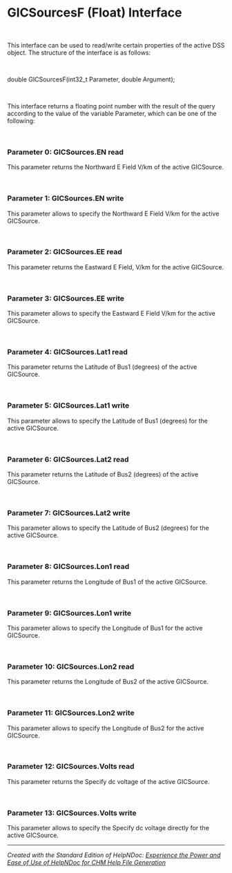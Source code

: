 # GICSourcesF (Float) Interface

&nbsp;

This interface can be used to read/write certain properties of the active DSS object. The structure of the interface is as follows:

&nbsp;

double GICSourcesF(int32\_t Parameter, double Argument);

&nbsp;

This interface returns a floating point number with the result of the query according to the value of the variable Parameter, which can be one of the following:

&nbsp;

### Parameter 0: GICSources.EN read

This parameter returns the Northward E Field V/km of the active GICSource.

&nbsp;

### Parameter 1: GICSources.EN write

This parameter allows to specify the Northward E Field V/km for the active GICSource.

&nbsp;

### Parameter 2: GICSources.EE read

This parameter returns the Eastward E Field, V/km for the active GICSource.

&nbsp;

### Parameter 3: GICSources.EE write

This parameter allows to specify the Eastward E Field V/km for the active GICSource.

&nbsp;

### Parameter 4: GICSources.Lat1 read

This parameter returns the Latitude of Bus1 (degrees) of the active GICSource.

&nbsp;

### Parameter 5: GICSources.Lat1 write

This parameter allows to specify the Latitude of Bus1 (degrees) for the active GICSource.

&nbsp;

### Parameter 6: GICSources.Lat2 read

This parameter returns the Latitude of Bus2 (degrees) of the active GICSource.

&nbsp;

### Parameter 7: GICSources.Lat2 write

This parameter allows to specify the Latitude of Bus2 (degrees) for the active GICSource.

&nbsp;

### Parameter 8: GICSources.Lon1 read

This parameter returns the Longitude of Bus1 of the active GICSource.

&nbsp;

### Parameter 9: GICSources.Lon1 write

This parameter allows to specify the Longitude of Bus1 for the active GICSource.

&nbsp;

### Parameter 10: GICSources.Lon2 read

This parameter returns the Longitude of Bus2 of the active GICSource.

&nbsp;

### Parameter 11: GICSources.Lon2 write

This parameter allows to specify the Longitude of Bus2 for the active GICSource.

&nbsp;

### Parameter 12: GICSources.Volts read

This parameter returns the Specify dc voltage of the active GICSource.

&nbsp;

### Parameter 13: GICSources.Volts write

This parameter allows to specify the Specify dc voltage directly for the active GICSource.


***
_Created with the Standard Edition of HelpNDoc: [Experience the Power and Ease of Use of HelpNDoc for CHM Help File Generation](<https://www.helpndoc.com/feature-tour/create-chm-help-files/>)_
